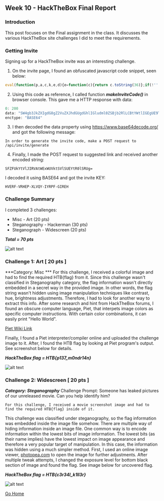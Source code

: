 ## Week 10 - HackTheBox Final Report           
### Introduction
This post focuses on the Final assignment in the class. It discusses the various
HackTheBox site challenges I did to meet the requirements.

### Getting Invite
Signing up for a HackTheBox invite was an interesting challenge. 
1.  On the invite page, I found an obfuscated javascript code snippet, seen below:
```javascript
eval(function(p,a,c,k,e,d){e=function(c){return c.toString(36)};if(!''.replace(/^/,String)){while(c--){d[c.toString(a)]=k[c]||c.toString(a)}k=[function(e){return d[e]}];e=function(){return'\\w+'};c=1};while(c--){if(k[c]){p=p.replace(new RegExp('\\b'+e(c)+'\\b','g'),k[c])}}return p}('1 i(4){h 8={"4":4};$.9({a:"7",5:"6",g:8,b:\'/d/e/n\',c:1(0){3.2(0)},f:1(0){3.2(0)}})}1 j(){$.9({a:"7",5:"6",b:\'/d/e/k/l/m\',c:1(0){3.2(0)},f:1(0){3.2(0)}})}',24,24,'response|function|log|console|code|dataType|json|POST|formData|ajax|type|url|success|api|invite|error|data|var|verifyInviteCode|makeInviteCode|how|to|generate|verify'.split('|'),0,{}))
```

2. Using this code as reference, I called function ***makeInviteCode()*** in browser console. 
 This gave me a HTTP response with data:
``` javascript
0: 200
data: "SW4gb3JkZXIgdG8gZ2VuZXJhdGUgdGhlIGludml0ZSBjb2RlLCBtYWtlIGEgUE9TVCByZXF1ZXN0IHRvIC9hcGkvaW52aXRlL2dlbmVyYXRl"
enctype: "BASE64"
```

3. I then decoded the data property using https://www.base64decode.org/ and got the following message:

```In order to generate the invite code, make a POST request to /api/invite/generate```

4. Finally, I made the POST request to suggested link and received another encoded string:

```SFZFUkYtVlJIRVAtWExWUVktSVlSUEYtR0lSRUg= ```

I decoded it using BASE64 and got the invite KEY: 

```HVERF-VRHEP-XLVQY-IYRPF-GIREH```


### Challenge Summary
I completed 3 challenges:
*   Misc - Art  (20 pts)
*   Steganography - Hackerman (30 pts)
*   Steganograph - Widescreen (20 pts)

***Total = 70 pts***

 ![alt text](../images/final_summary.jpg "Challenge summary")


### Challenge 1: Art [ 20 pts ]
 ***Category: Misc ***
For this challenge, I received a colorful image and had to find the required HTB{flag} from it.
Since this challenge wasn't classified in Steganography category, the flag information wasn't 
directly embedded in a secret way  in the provided image. In other words, the flag string wasn't
 hidden using image manipulation techniques like contrast, hue, brightness adjustments. 
Therefore, I had to look for another way to extract this info. After some research and hint from 
HackTheBox forums, I found an obscure computer language, Piet, that interpets image colors as 
specific computer instructions. With certain color combinations, it can easily print "Hello World". 

[Piet Wiki Link](https://en.wikipedia.org/wiki/Esoteric_programming_language#Piet)

Finally, I found a Piet interpreter/compiler online and uploaded the challenge image to it. 
After, I found the HTB flag by looking at Piet program's output. See screenshot below for details. 

***HackTheBox flag = HTB{p137_m0ndr14n}***

 ![alt text](../images/final_ch1.jpg "Challenge 1 screenshot")

 ### Challenge 2: Widescreen [ 20 pts ]
 ***Category: Steganography***
Challenge Prompt: Someone has leaked pictures of our unreleased movie. Can you help identify him? 

    For this challenge, I received a movie screenshot image and had to find the required HTB{flag} inside of it.
This challenge was classified under steganography, so the flag information was embedded inside the image file
somehow. There are multiple way of hiding information inside an image file. One common way is to 
encode information within the lowest bits of image information. The lowest bits (as their name implies) 
have the lowest impact on image appearance and therefore a very popular target of manipulation.
    In this case, the information was hidden using a much simpler method. First, I used an online image 
viewer, [photopea.com](http://www.photopea.com) to open the image for further adjustments. 
After multiple tweak attempts, I changed the exposure level for bottom black section of image and found the flag.
See image below for uncovered flag.

***HackTheBox flag = HTB{c3r34l_k1ll3r}***

 ![alt text](../images/final_ch2.jpg "Challenge 2 screenshot")



[Go Home](../index.md) 
